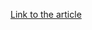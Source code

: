 [Link to the article](https://www.rapid7.com/blog/post/2023/11/01/etr-suspected-exploitation-of-apache-activemq-cve-2023-46604/)
